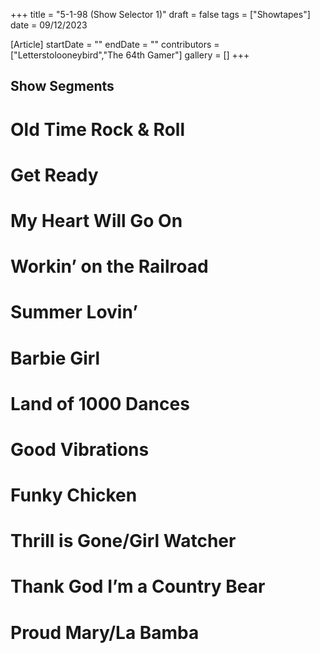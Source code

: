 +++
title = "5-1-98 (Show Selector 1)"
draft = false
tags = ["Showtapes"]
date = 09/12/2023

[Article]
startDate = ""
endDate = ""
contributors = ["Letterstolooneybird","The 64th Gamer"]
gallery = []
+++
<h2> Show Segments </h2>

# Old Time Rock & Roll
# Get Ready
# My Heart Will Go On
# Workin’ on the Railroad
# Summer Lovin’
# Barbie Girl
# Land of 1000 Dances
# Good Vibrations
# Funky Chicken
# Thrill is Gone/Girl Watcher
# Thank God I’m a Country Bear
# Proud Mary/La Bamba